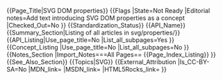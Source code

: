 {{Page_Title|SVG DOM properties}}
{{Flags
|State=Not Ready
|Editorial notes=Add text introducing SVG DOM properties as a concept
|Checked_Out=No
}}
{{Standardization_Status}}
{{API_Name}}
{{Summary_Section|Listing of all articles in svg/properties/}}
{{API_Listing|Use_page_title=No
|List_all_subpages=Yes
}}
{{Concept_Listing
|Use_page_title=No
|List_all_subpages=No
}}
{{Notes_Section
|Import_Notes===All Pages==
{{Page_Index_Listing}}
}}
{{See_Also_Section}}
{{Topics|SVG}}
{{External_Attribution
|Is_CC-BY-SA=No
|MDN_link=
|MSDN_link=
|HTML5Rocks_link=
}}